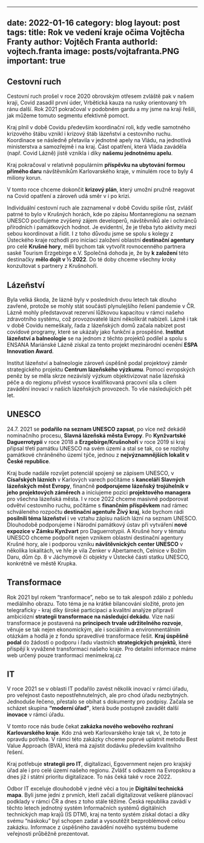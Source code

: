 
---
date: 2022-01-16
category: blog
layout: post
tags: 
title: Rok ve vedení kraje očima Vojtěcha Franty
author: Vojtěch Franta
authorId: vojtech.franta
image: posts/vojtafranta.PNG
important: true
---

## Cestovní ruch

Cestovní ruch prošel v roce 2020 obrovským otřesem zvláště pak v našem kraji, Covid zasadil první úder, Vrbětická kauza na rusky orientovaný trh ránu další. Rok 2021 pokračoval v podobném gardu a my jsme na kraji řešili, jak můžeme tomuto segmentu efektivně pomoct.

Kraj plnil v době Covidu především koordinační roli, kdy vedle samotného krizového štábu vznikl i krizový štáb lázeňství a cestovního ruchu. Koordinace se následně přetavila v jednotné apely na Vládu, na jednotlivá ministerstva a samozřejmě i na kraj. Část opatření, která Vláda zaváděla (např. Covid Lázně) jistě vznikla i díky **našemu jednotnému apelu**.

Kraj pokračoval v relativně populárním **příspěvku na ubytování formou přímého daru** návštěvníkům Karlovarského kraje, v minulém roce to byly 4 miliony korun.

V tomto roce chceme dokončit **krizový plán**, který umožní pružně reagovat na Covid opatření a zároveň udá směr v i po krizi.

Individuální cestovní ruch ale zaznamenal v době Covidu spíše růst, zvlášť patrné to bylo v Krušných horách, kde po zápisu Montanregionu na seznam UNESCO pociťujeme zvýšený zájem developerů, návštěvníků ale i ochránců přírodních i památkových hodnot. Je evidentní, že je třeba tyto aktivity mezi sebou koordinovat a řídit. I z toho důvodu jsme se spolu s kolegy z Ústeckého kraje rozhodli pro iniciaci založení oblastní **destinační agentury** pro celé **Krušné hory**, měli bychom tak vytvořit rovnocenného partnera saské Tourism Erzgebirge e.V. Společná dohoda je, že by **k založení** této destinačky **mělo dojít v ½ 2022**. Do té doby chceme všechny kroky konzultovat s partnery z Krušnohoří.

## Lázeňství

Byla velká škoda, že lázně byly v posledních dvou letech tak dlouho zavřené, protože se mohly stát součástí plynulejšího řešení pandemie v ČR. Lázně mohly představovat rezervní lůžkovou kapacitou v rámci našeho zdravotního systému, což provozovatelé lázní několikrát nabízeli. Lázně i tak v době Covidu nemeškaly, řada z lázeňských domů začala nabízet post covidové programy, které se ukázaly jako funkční a prospěšné. **Institut lázeňství a balneologie** se na jednom z těchto projektů podílel a spolu s ENSANA Mariánské Lázně získal za tento projekt mezinárodní ocenění **ESPA Innovation Award**.

Institut lázeňství a balneologie zároveň úspěšně podal projektový záměr strategického projektu **Centrum lázeňského výzkumu**. Pomocí evropských peněz by se měla skrze nezávislý výzkum objektivizovat naše lázeňská péče a do regionu přivést vysoce kvalifikovaná pracovní síla s cílem zavádění inovací v našich lázeňských provozech. To vše následujících pět let.

## UNESCO

24.7. 2021 se **podařilo na seznam UNESCO zapsat**, po více než dekádě nominačního procesu, **Slavná lázeňská města Evropy**. Po **Kynžvartské Daguerrotypii** v roce 2018 a **Erzgebirge/Krušnohoří** v roce 2019 si kraj připsal třetí památku UNESCO na svém území a stal se tak, co se rozlohy památkové chráněného území týče, jednou z **nejvýznamnějších lokalit v České republice**.

Kraj bude nadále rozvíjet potenciál spojený se zápisem UNESCO, v **Císařských lázních** v Karlových varech počítáme s **kanceláří Slavných lázeňských měst Evropy**, finančně **podporujeme lázeňský trojúhelník v jeho projektových záměrech** a iniciujeme pozici **projektového managera** pro všechna lázeňská města. I v roce 2022 chceme masivně podporovat odvětví cestovního ruchu, počítáme s **finančním  příspěvkem** nad rámec schváleného rozpočtu **destinační agentuře Živý kraj**, kde bychom rádi **posilnili téma lázeňství** i ve vztahu zápisu našich lázní na seznam UNESCO. Dlouhodobě podporujeme i Národní památkový ústav při vytváření **nové expozice v Zámku Kynžvart** pro Daguerrotypii. A Krušné hory v tématu UNESCO chceme podpořit nejen vznikem oblastní destinační agentury Krušné hory, ale i podporou vzniku **návštěvnických center UNESCO** v několika lokalitách, ve hře je vila Zenker v Abertamech, Celnice v Božím Daru, dům čp. 8 v Jáchymově či objekty v Ústecké části statku UNESCO, konkrétně ve městě Krupka.

## Transformace

Rok 2021 byl rokem “tranformace”, nebo se to tak alespoň zdálo z pohledu mediálního obrazu. Toto téma je na krátké bilancování složité, proto jen telegraficky - kraj díky široké participaci a kvalitní analýze připravil ambiciózní **strategii transformace na následujcí dekádu**. Vize naší transformace je postavená na **principech trvale udržitelného rozvoje**, věnuje se tak nejen ekonomickým, ale i sociálním a environmentálním otázkám a hodlá je z fondu spravedlivé transformace řešit. **Kraj úspěšně podal** do žádostí o podporu i řadu vlastních **strategických projektů**, které přispějí k vyvážené transformaci našeho kraje. Pro detailní informace máme web určený pouze tranformaci menimekraj.cz

## IT

V roce 2021 se v oblasti IT podařilo zavést několik inovací v rámci úřadu, pro veřejnost často nepostřehnutelných, ale pro chod úřadu nezbytných. Jednoduše řečeno, přestalo se obíhat s dokumenty pro podpisy. Začala se scházet skupina **“moderní úřad”**, která bude postupně zavádět další **inovace** v rámci úřadu.

V tomto roce nás bude čekat **zakázka nového webového rozhraní Karlovarského kraje**. Kdo zná web Karlovarského kraje tak ví, že toto je opravdu potřeba. V rámci této zakázky chceme poprvé uplatnit metodu Best Value Approach (BVA), která má zajistit dodávku především kvalitního řešení.

Kraj potřebuje **strategii pro IT**, digitalizaci, Egovernment nejen pro krajský úřad ale i pro celé území našeho regionu. Zvlášť s odkazem na Evropskou a dnes již i státní prioritu digitalizace. To nás čeká také v roce 2022.

Odbor IT exceluje dlouhodobě v jedné věci a tou je **Digitální technická mapa**. Byli jsme jedni z prvních, kteří začali digitalizovat veškeré plánovací podklady v rámci ČR a dnes z toho stále těžíme. Česká republika zavádí v těchto letech jednotný systém Informačních systémů digitálních technických map krajů (IS DTM), kraj na tento systém získal dotaci a díky svému “náskoku” byl schopen zadat a vysoutěžit bezproblémově celou zakázku. Informace z úspěšného zavádění nového systému budeme veřejnosti průběžně prezentovat.
